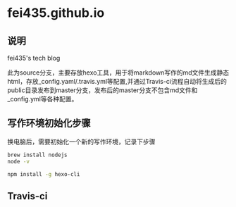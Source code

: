 # fei435.github.io

## 说明

fei435's tech blog

此为source分支，主要存放hexo工具，用于将markdown写作的md文件生成静态html，存放_config.yaml/.travis.yml等配置,并通过Travis-ci流程自动将生成后的public目录发布到master分支，发布后的master分支不包含md文件和_config.yml等各种配置。

## 写作环境初始化步骤

换电脑后，需要初始化一个新的写作环境，记录下步骤

```bash
brew install nodejs
node -v

npm install -g hexo-cli
```

## Travis-ci

##
